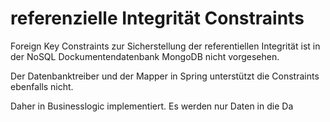 referenzielle Integrität Constraints
====================================

Foreign Key Constraints zur Sicherstellung der referentiellen Integrität ist in der NoSQL Dockumentendatenbank MongoDB nicht vorgesehen.

Der Datenbanktreiber und der Mapper in Spring unterstützt die Constraints ebenfalls nicht.

Daher in Businesslogic implementiert.
Es werden nur Daten in die Da